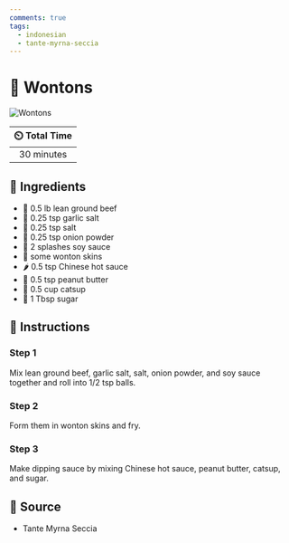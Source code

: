 ```yaml
---
comments: true
tags:
  - indonesian
  - tante-myrna-seccia
---
```

# :dumpling: Wontons

![Wontons](../assets/images/wontons.jpg)

| :timer_clock: Total Time |
|:-----------------------: |
| 30 minutes |

## :salt: Ingredients

- :cut_of_meat: 0.5 lb lean ground beef
- :garlic: 0.25 tsp garlic salt
- :salt: 0.25 tsp salt
- :onion: 0.25 tsp onion powder
- :takeout_box: 2 splashes soy sauce
- :dumpling: some wonton skins
- :hot_pepper: 0.5 tsp Chinese hot sauce
- :peanuts: 0.5 tsp peanut butter
- :sake: 0.5 cup catsup
- :candy: 1 Tbsp sugar

## :pencil: Instructions

### Step 1

Mix lean ground beef, garlic salt, salt, onion powder, and soy sauce together and roll into 1/2 tsp balls.

### Step 2

Form them in wonton skins and fry.

### Step 3

Make dipping sauce by mixing Chinese hot sauce, peanut butter, catsup, and sugar.

## :link: Source

- Tante Myrna Seccia
